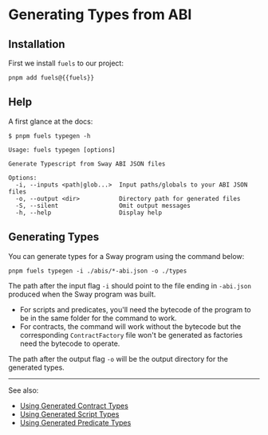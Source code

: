 <script setup>
  import { data } from '../../versions.data'
  const { fuels } = data
</script>

# Generating Types from ABI

## Installation

First we install `fuels` to our project:

```console-vue
pnpm add fuels@{{fuels}}
```

## Help

A first glance at the docs:

```console
$ pnpm fuels typegen -h

Usage: fuels typegen [options]

Generate Typescript from Sway ABI JSON files

Options:
  -i, --inputs <path|glob...>  Input paths/globals to your ABI JSON files
  -o, --output <dir>           Directory path for generated files
  -S, --silent                 Omit output messages
  -h, --help                   Display help
```

## Generating Types

You can generate types for a Sway program using the command below:

<!-- This section should have the command to generate types for a Sway program -->
<!-- gen_types:example:start -->

```console
pnpm fuels typegen -i ./abis/*-abi.json -o ./types
```

<!-- gen_types:example:end -->

<!-- This section should explain the flags used in the typegen command -->
<!-- flags:example:start -->

The path after the input flag `-i` should point to the file ending in `-abi.json` produced when the Sway program was built.

- For scripts and predicates, you'll need the bytecode of the program to be in the same folder for the command to work.
- For contracts, the command will work without the bytecode but the corresponding `ContractFactory` file won't be generated as factories need the bytecode to operate.

The path after the output flag `-o` will be the output directory for the generated types.

<!-- flags:example:end -->

---

See also:

- [Using Generated Contract Types](./using-generated-types.md#contract)
- [Using Generated Script Types](./using-generated-types.md#script)
- [Using Generated Predicate Types](./using-generated-types.md#predicate)
